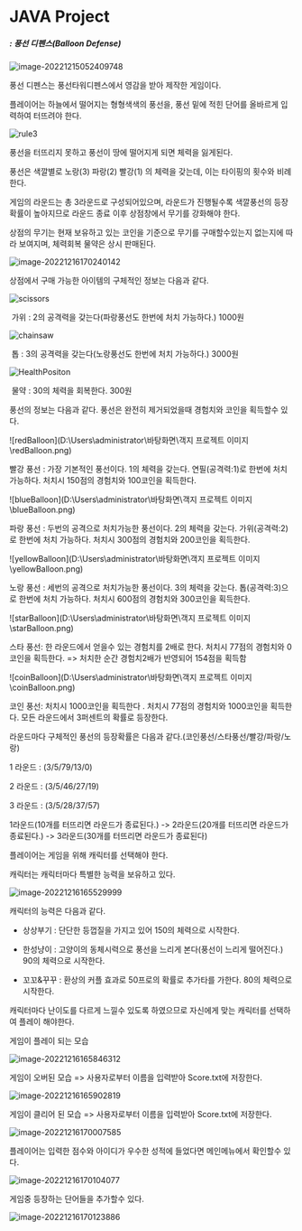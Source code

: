 # JAVA Project

##### : 풍선 디펜스(Balloon Defense)



![image-20221215052409748](https://user-images.githubusercontent.com/109474668/208294221-b5afeccb-3f6a-430d-9555-7c2a84701c71.png)




풍선 디펜스는 풍선타워디펜스에서 영감을 받아 제작한 게임이다.

플레이어는 하늘에서 떨어지는 형형색색의 풍선을, 풍선 밑에 적힌 단어를 올바르게 입력하여 터뜨려야 한다.



![rule3](D:\Users\administrator\바탕화면\BalloonDefense\rule3.png)





풍선을 터뜨리지 못하고 풍선이 땅에 떨어지게 되면 체력을 잃게된다.

풍선은 색깔별로 노랑(3) 파랑(2) 빨강(1) 의 체력을 갖는데, 이는 타이핑의 횟수와 비례한다.

게임의 라운드는 총 3라운드로 구성되어있으며, 라운드가 진행될수록 색깔풍선의 등장 확률이 높아지므로 라운드 종료 이후 상점창에서 무기를 강화해야 한다.

상점의 무기는 현재 보유하고 있는 코인을 기준으로 무기를 구매할수있는지 없는지에 따라 보여지며, 체력회복 물약은 상시 판매된다.

![image-20221216170240142](C:\Users\alfm7\AppData\Roaming\Typora\typora-user-images\image-20221216170240142.png)





상점에서 구매 가능한 아이템의 구체적인 정보는 다음과 같다.



![scissors](D:\Users\administrator\바탕화면\BalloonDefense\scissors.png)

​																	  가위 :  2의 공격력을 갖는다(파랑풍선도 한번에 처치 가능하다.) 1000원





![chainsaw](D:\Users\administrator\바탕화면\BalloonDefense\chainsaw.png)





​																	    톱 : 3의 공격력을 갖는다(노랑풍선도 한번에 처치 가능하다.) 3000원





![HealthPositon](D:\Users\administrator\바탕화면\BalloonDefense\HealthPositon.png)





​																		 물약 : 30의 체력을 회복한다. 300원



풍선의 정보는 다음과 같다. 풍선은 완전히 제거되었을때 경험치와 코인을 획득할수 있다.



![redBalloon](D:\Users\administrator\바탕화면\객지 프로젝트 이미지\redBalloon.png)

빨강 풍선 : 가장 기본적인 풍선이다. 1의 체력을 갖는다. 연필(공격력:1)로 한번에 처치 가능하다.  처치시 150점의 경험치와 100코인을 획득한다.



![blueBalloon](D:\Users\administrator\바탕화면\객지 프로젝트 이미지\blueBalloon.png)

파랑 풍선 : 두번의 공격으로 처치가능한 풍선이다. 2의 체력을 갖는다.  가위(공격력:2)로  한번에 처치 가능하다.   처치시 300점의 경험치와 200코인을 획득한다.



![yellowBalloon](D:\Users\administrator\바탕화면\객지 프로젝트 이미지\yellowBalloon.png)



노랑 풍선 : 세번의 공격으로 처치가능한 풍선이다. 3의 체력을 갖는다. 톱(공격력:3)으로 한번에 처치 가능하다.  처치시 600점의 경험치와 300코인을 획득한다.



![starBalloon](D:\Users\administrator\바탕화면\객지 프로젝트 이미지\starBalloon.png)



스타 풍선:  한 라운드에서 얻을수 있는 경험치를 2배로 한다.  처치시 77점의 경험치와 0코인을 획득한다.  => 처치한 순간 경험치2배가 반영되어 154점을 획득함



![coinBalloon](D:\Users\administrator\바탕화면\객지 프로젝트 이미지\coinBalloon.png)



코인 풍선:  처치시 1000코인을 획득한다 . 처치시 77점의 경험치와 1000코인을 획득한다. 모든 라운드에서 3퍼센트의 확률로 등장한다.





라운드마다 구체적인 풍선의 등장확률은 다음과 같다.(코인풍선/스타풍선/빨강/파랑/노랑)

1 라운드 :  (3/5/79/13/0)

2 라운드 :  (3/5/46/27/19)

3 라운드 :  (3/5/28/37/57)

1라운드(10개를 터뜨리면 라운드가 종료된다.) -> 2라운드(20개를 터뜨리면 라운드가 종료된다.) -> 3라운드(30개를 터뜨리면 라운드가 종료된다)



플레이어는 게임을 위해 캐릭터를 선택해야 한다.

캐릭터는 캐릭터마다 특별한 능력을 보유하고 있다. 

![image-20221216165529999](C:\Users\alfm7\AppData\Roaming\Typora\typora-user-images\image-20221216165529999.png)

캐릭터의 능력은 다음과 같다.

- 상상부기 : 단단한 등껍질을 가지고 있어 150의 체력으로 시작한다.

- 한성냥이 : 고양이의 동체시력으로 풍선을 느리게 본다(풍선이 느리게 떨어진다.) 90의 체력으로 시작한다.

- 꼬꼬&꾸꾸 : 환상의 커플 효과로 50프로의 확률로 추가타를 가한다. 80의 체력으로 시작한다.

  

캐릭터마다 난이도를 다르게 느낄수 있도록 하였으므로 자신에게 맞는 캐릭터를 선택하여 플레이 해야한다.



게임이 플레이 되는 모습

![image-20221216165846312](C:\Users\alfm7\AppData\Roaming\Typora\typora-user-images\image-20221216165846312.png)



게임이 오버된 모습 => 사용자로부터 이름을 입력받아 Score.txt에 저장한다.

![image-20221216165902819](C:\Users\alfm7\AppData\Roaming\Typora\typora-user-images\image-20221216165902819.png)



게임이 클리어 된 모습 => 사용자로부터 이름을 입력받아 Score.txt에 저장한다.

![image-20221216170007585](C:\Users\alfm7\AppData\Roaming\Typora\typora-user-images\image-20221216170007585.png)



플레이어는 입력한 점수와 아이디가 우수한 성적에 들었다면 메인메뉴에서 확인할수 있다.

![image-20221216170104077](C:\Users\alfm7\AppData\Roaming\Typora\typora-user-images\image-20221216170104077.png)



게임중 등장하는 단어들을 추가할수 있다.

![image-20221216170123886](C:\Users\alfm7\AppData\Roaming\Typora\typora-user-images\image-20221216170123886.png)












